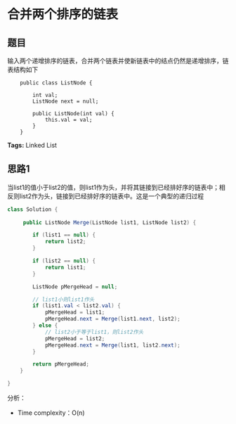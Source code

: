 # 合并两个排序的链表

## 题目

输入两个递增排序的链表，合并两个链表并使新链表中的结点仍然是递增排序，链表结构如下
```
	public class ListNode {

    	int val;
    	ListNode next = null;

    	public ListNode(int val) {
        	this.val = val;
    	}
	}
```

**Tags:** Linked List

## 思路1 
当list1的值小于list2的值，则list1作为头，并将其链接到已经排好序的链表中；相反则list2作为头，链接到已经排好序的链表中。这是一个典型的递归过程

```java
class Solution { 
  
 	 public ListNode Merge(ListNode list1, ListNode list2) {

        if (list1 == null) {
            return list2;
        }

        if (list2 == null) {
            return list1;
        }

        ListNode pMergeHead = null;

        // list1小则list1作头
        if (list1.val < list2.val) {
            pMergeHead = list1;
            pMergeHead.next = Merge(list1.next, list2);
        } else {
            // list2小于等于list1，则list2作头
            pMergeHead = list2;
            pMergeHead.next = Merge(list1, list2.next);
        }

        return pMergeHead;
    }

}
```
分析：

- Time complexity：O(n)